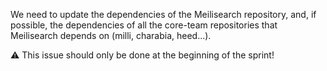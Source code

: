 We need to update the dependencies of the Meilisearch repository, and, if possible, the dependencies of all the core-team repositories that Meilisearch depends on (milli, charabia, heed...).

⚠️ This issue should only be done at the beginning of the sprint!
